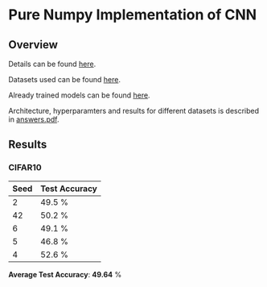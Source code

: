 # Pure Numpy Implementation of CNN

## Overview
Details can be found [here](CS_335_Assignment_5.pdf).  

Datasets used can be found [here](datasets).  

Already trained models can be found [here](models).  

Architecture, hyperparamters and results for different datasets is described in [answers.pdf](answers.pdf).

## Results

### CIFAR10

| Seed | Test Accuracy | 
|------|---------------|
|  2   |      49.5 %   |  
|  42  |      50.2 %   |   
|  6   |      49.1 %   |  
|  5   |      46.8 %   |    
|  4   |      52.6 %   |   

**Average Test Accuracy**: **49.64** %
